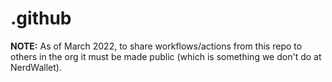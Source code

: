 # .github

**NOTE:** As of March 2022, to share workflows/actions from this repo to others in the org it must be made public (which is something we don't do at NerdWallet). 
